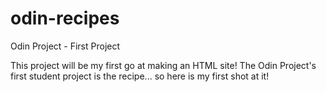 # odin-recipes
Odin Project - First Project

This project will be my first go at making an HTML site! The Odin Project's first student project is the recipe... so here is my first shot at it!

